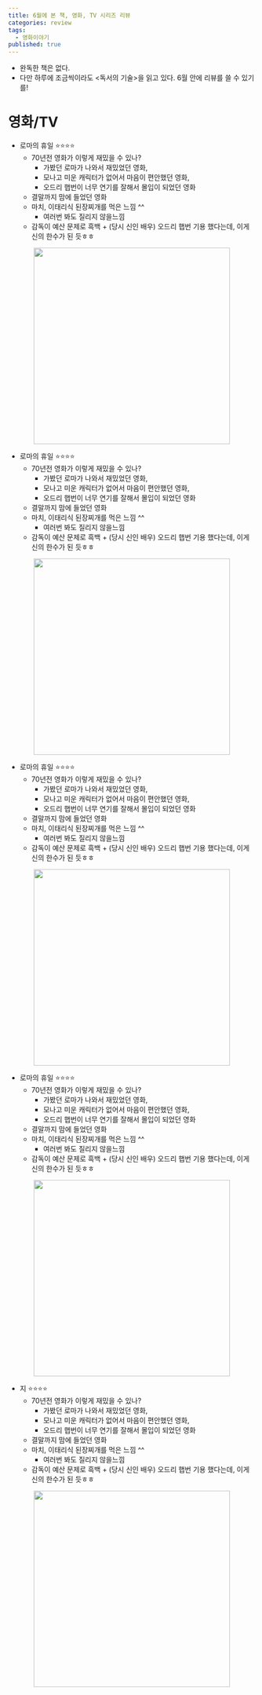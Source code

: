 ```yaml
---
title: 6월에 본 책, 영화, TV 시리즈 리뷰
categories: review
tags:
  - 영화이야기
published: true
---
```

- 완독한 책은 없다.
- 다만 하루에 조금씩이라도 \<독서의 기술\>을 읽고 있다. 6월 안에 리뷰를 쓸 수 있기를!

# 영화/TV
- 로마의 휴일 ⭐⭐⭐⭐
	- 70년전 영화가 이렇게 재밌을 수 있나?
		- 가봤던 로마가 나와서 재밌었던 영화,
		- 모나고 미운 캐릭터가 없어서 마음이 편안했던 영화,
		- 오드리 햅번이 너무 연기를 잘해서 몰입이 되었던 영화
	- 결말까지 맘에 들었던 영화
	- 마치, 이태리식 된장찌개를 먹은 느낌 ^^
		- 여러번 봐도 질리지 않을느낌
	- 감독이 예산 문제로 흑백 + (당시 신인 배우) 오드리 햅번 기용 했다는데, 이게 신의 한수가 된 듯ㅎㅎ

<p align="center"> <img width="400" src="https://an2-img.amz.wtchn.net/image/v2/qhMoqsetGYuoXLYI-719mw.jpg?jwt=ZXlKaGJHY2lPaUpJVXpJMU5pSjkuZXlKdmNIUnpJanBiSW1SZk5Ea3dlRGN3TUhFNE1DSmRMQ0p3SWpvaUwzWXlMM04wYjNKbEwybHRZV2RsTHpNeE5qWTBOelF5TmprM01UTTVNU0o5LmkxX2p1SVVEY3BPOFlXeDFEbzVtVGNJbFRVVC1BMngxeF9pc2FUVXF6Qk0"></p>

- 로마의 휴일 ⭐⭐⭐⭐
	- 70년전 영화가 이렇게 재밌을 수 있나?
		- 가봤던 로마가 나와서 재밌었던 영화,
		- 모나고 미운 캐릭터가 없어서 마음이 편안했던 영화,
		- 오드리 햅번이 너무 연기를 잘해서 몰입이 되었던 영화
	- 결말까지 맘에 들었던 영화
	- 마치, 이태리식 된장찌개를 먹은 느낌 ^^
		- 여러번 봐도 질리지 않을느낌
	- 감독이 예산 문제로 흑백 + (당시 신인 배우) 오드리 햅번 기용 했다는데, 이게 신의 한수가 된 듯ㅎㅎ
<p align="center"> <img width="400" src="https://an2-img.amz.wtchn.net/image/v2/ZSvopUs4Fon7It7hrZc2CQ.jpg?jwt=ZXlKaGJHY2lPaUpJVXpJMU5pSjkuZXlKdmNIUnpJanBiSW1SZk5Ea3dlRGN3TUhFNE1DSmRMQ0p3SWpvaUwzWXlMM04wYjNKbEwybHRZV2RsTHpFNE9UTTJOelV4TVRZME5EWTBOamNpZlEuczE0Vmo0SWE4UVdyU0ZyYXl5WmdHbEdnTTF5NWpiQ3RQbU4wcGpIMnJvYw"></p>

- 로마의 휴일 ⭐⭐⭐⭐
	- 70년전 영화가 이렇게 재밌을 수 있나?
		- 가봤던 로마가 나와서 재밌었던 영화,
		- 모나고 미운 캐릭터가 없어서 마음이 편안했던 영화,
		- 오드리 햅번이 너무 연기를 잘해서 몰입이 되었던 영화
	- 결말까지 맘에 들었던 영화
	- 마치, 이태리식 된장찌개를 먹은 느낌 ^^
		- 여러번 봐도 질리지 않을느낌
	- 감독이 예산 문제로 흑백 + (당시 신인 배우) 오드리 햅번 기용 했다는데, 이게 신의 한수가 된 듯ㅎㅎ
<p align="center"> <img width="400" src="https://an2-img.amz.wtchn.net/image/v2/DJxK6N77QAQ6HjRTFJTgiw.jpg?jwt=ZXlKaGJHY2lPaUpJVXpJMU5pSjkuZXlKdmNIUnpJanBiSW1SZk5Ea3dlRGN3TUhFNE1DSmRMQ0p3SWpvaUwzWXhMM2gwZFhCbE0zWnpabWxyY0c5c1pIbG5hbXhwSW4wLlNFalFQTDlfY0JXRkVNNnctdDhMVE9zQVNCaHFXSVRreXBqeFBwWjMxR1E"></p>

- 로마의 휴일 ⭐⭐⭐⭐
	- 70년전 영화가 이렇게 재밌을 수 있나?
		- 가봤던 로마가 나와서 재밌었던 영화,
		- 모나고 미운 캐릭터가 없어서 마음이 편안했던 영화,
		- 오드리 햅번이 너무 연기를 잘해서 몰입이 되었던 영화
	- 결말까지 맘에 들었던 영화
	- 마치, 이태리식 된장찌개를 먹은 느낌 ^^
		- 여러번 봐도 질리지 않을느낌
	- 감독이 예산 문제로 흑백 + (당시 신인 배우) 오드리 햅번 기용 했다는데, 이게 신의 한수가 된 듯ㅎㅎ
<p align="center"> <img width="400" src="https://an2-img.amz.wtchn.net/image/v2/2sLPR0moUjGnMwiyERLGkQ.jpg?jwt=ZXlKaGJHY2lPaUpJVXpJMU5pSjkuZXlKdmNIUnpJanBiSW1SZk5Ea3dlRGN3TUhFNE1DSmRMQ0p3SWpvaUwzWXlMM04wYjNKbEwybHRZV2RsTHpReU5EYzROREUxT0RNM09UTTBPVGtpZlEuaDdDUXMyb0VLNldwRFl6WTNLaFl2UWlWYmw0RHhUWVBMdm45R3Q5SWEzaw"></p>

- 지 ⭐⭐⭐⭐
	- 70년전 영화가 이렇게 재밌을 수 있나?
		- 가봤던 로마가 나와서 재밌었던 영화,
		- 모나고 미운 캐릭터가 없어서 마음이 편안했던 영화,
		- 오드리 햅번이 너무 연기를 잘해서 몰입이 되었던 영화
	- 결말까지 맘에 들었던 영화
	- 마치, 이태리식 된장찌개를 먹은 느낌 ^^
		- 여러번 봐도 질리지 않을느낌
	- 감독이 예산 문제로 흑백 + (당시 신인 배우) 오드리 햅번 기용 했다는데, 이게 신의 한수가 된 듯ㅎㅎ
<p align="center"> <img width="400" src="https://an2-img.amz.wtchn.net/image/v2/nagp1wYnb5nuoQJ4hpmo3w.jpg?jwt=ZXlKaGJHY2lPaUpJVXpJMU5pSjkuZXlKdmNIUnpJanBiSW1SZk5Ea3dlRGN3TUhFNE1DSmRMQ0p3SWpvaUwzWXlMM04wYjNKbEwybHRZV2RsTHpneU1qWTJOVEF6TVRFMU56VTNJbjAudUhFaHB5ZmlEbFdPMWtrUlBzZlJJT1hKOWc2YUIxNXo5Qm1CdTRGd1I1RQ"></p>
